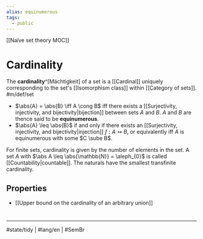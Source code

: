 ```yaml
---
alias: equinumerous
tags:
  - public
---
```

[[Naïve set theory MOC]]
# Cardinality
The **cardinality**^[Mächtigkeit] of a set is a [[Cardinal]] uniquely corresponding to the set's [[Isomorphism class]] within [[Category of sets]]. #m/def/set

- $\abs{A} = \abs{B} \iff A \cong B$ iff there exists a [[Surjectivity, injectivity, and bijectivity|bijection]] between sets $A$ and $B$.
  $A$ and $B$ are thence said to be **equinumerous**.
- $\abs{A} \leq \abs{B}$  if and only if there exists an [[Surjectivity, injectivity, and bijectivity|injection]] $f : A \rightarrowtail B$, or equivalently iff $A$ is equinumerous with some $C \sube B$.

For finite sets, cardinality is given by the number of elements in the set.
A set $A$ with $\abs A \leq \abs{\mathbb{N}} = \aleph_{0}$ is called [[Countability|countable]].
The naturals have the smallest transfinite cardinality.

[^Mächtigket]: German _Mächtigkeit_ oder _Kardinalität_



## Properties

- [[Upper bound on the cardinality of an arbitrary union]]


#
---
#state/tidy | #lang/en | #SemBr
